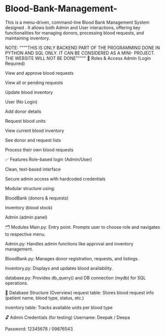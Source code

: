# Blood-Bank-Management-
This is a menu-driven, command-line Blood Bank Management System designed . It allows both Admin and User interactions, offering key functionalities for managing donors, processing blood requests, and maintaining inventory. 

NOTE: """"THIS IS ONLY BACKEND PART OF THE PROGRAMMING DONE IN PYTHON AND SQL ONLY. IT CAN BE CONSIDERED AS A MINI- PROJECT. THE WEBSITE WILL NOT BE DONE"""""
👤 Roles & Access
Admin (Login Required)

View and approve blood requests

View all or pending requests

Update blood inventory

User (No Login)

Add donor details

Request blood units

View current blood inventory

See donor and request lists

Process their own blood requests

✅ Features
Role-based login (Admin/User)

Clean, text-based interface

Secure admin access with hardcoded credentials

Modular structure using:

BloodBank (donors & requests)

Inventory (blood stock)

Admin (admin panel)

🗂️ Modules
Main.py: Entry point. Prompts user to choose role and navigates to respective menu.

Admin.py: Handles admin functions like approval and inventory management.

BloodBank.py: Manages donor registration, requests, and listings.

Inventory.py: Displays and updates blood availability.

database.py: Provides db_query() and DB connection (mydb) for SQL operations.

💾 Database Structure (Overview)
request table: Stores blood request info (patient name, blood type, status, etc.)

inventory table: Tracks available units per blood type

🔓 Admin Credentials (for testing)
Username: Deepak / Deepa

Password: 12345678 / 09876543

